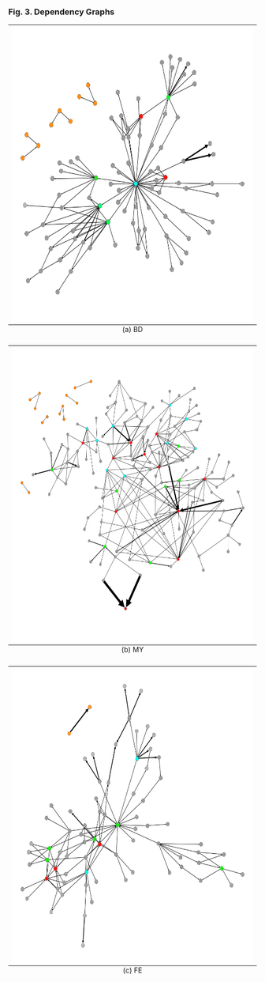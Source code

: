 ### Fig. 3. Dependency Graphs
<table class="image">
<caption align="bottom">(a) BD</caption>
<tr><td><img align="center" height="600" width="600" src ="https://github.com/Ada12/RCCE/blob/master/img/Fig3-Dependency-Graphs-a.png"/></td></tr>
</table>

<table class="image">
<caption align="bottom">(b) MY</caption>
<tr><td><img align="center" height="600" width="600" src ="https://github.com/Ada12/RCCE/blob/master/img/Fig3-Dependency-Graphs-b.png"/></td></tr>
</table>

<table class="image">
<caption align="bottom">(c) FE</caption>
<tr><td><img align="center" height="600" width="600" src ="https://github.com/Ada12/RCCE/blob/master/img/Fig3-Dependency-Graphs-c.png"/></td></tr>
</table>
